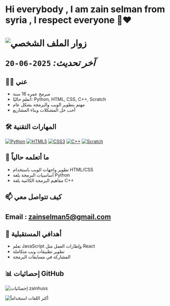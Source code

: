 <h1>Hi everybody , I am zain selman from syria , I respect everyone 🥰❤️ <h1>

![زوار الملف الشخصي](https://vbr.nathanchung.dev/badge?page_id=zainhuss.zainhuss&color=00cf00)

*آخر تحديث:* `2025-06-20`

## 🧑‍💻 عني
- مبرمج عمره 16 سنة
- أتعلم حاليًا: Python, HTML, CSS, C++, Scratch
- مهتم بتطوير الويب والبرمجة بشكل عام
- أحب حل المشكلات وبناء المشاريع

## 🛠 المهارات التقنية
[<img src="https://img.shields.io/badge/Python-3776AB?style=for-the-badge&logo=python&logoColor=white" alt="Python"/>](#)
[<img src="https://img.shields.io/badge/HTML5-E34F26?style=for-the-badge&logo=html5&logoColor=white" alt="HTML5"/>](#)
[<img src="https://img.shields.io/badge/CSS3-1572B6?style=for-the-badge&logo=css3&logoColor=white" alt="CSS3"/>](#)
[<img src="https://img.shields.io/badge/C%2B%2B-00599C?style=for-the-badge&logo=c%2B%2B&logoColor=white" alt="C++"/>](#)
[<img src="https://img.shields.io/badge/Scratch-4D97FF?style=for-the-badge&logo=scratch&logoColor=white" alt="Scratch"/>](#)

## 🌱 ما أتعلمه حالياً
- تطوير واجهات الويب باستخدام HTML/CSS
- أساسيات البرمجة بلغة Python
- مفاهيم البرمجة الكائنية بلغة C++

## 📫 كيف تتواصل معي
Email : zainselman5@gmail.com
- 

## 🎯 أهدافي المستقبلية
- تعلم JavaScript وإطارات العمل مثل React
- تطوير تطبيقات ويب متكاملة
- المشاركة في مسابقات البرمجة

## 📊 إحصائيات GitHub
![إحصائيات zainhuss](https://github-readme-stats.vercel.app/api?username=zainhuss&show_icons=true&theme=radical)

![أكثر اللغات استخداماً](https://github-readme-stats.vercel.app/api/top-langs/?username=zainhuss&layout=compact&theme=radical)
